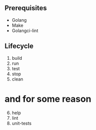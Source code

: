 

## Prerequisites

- Golang
- Make
- Golangci-lint

## Lifecycle

1. build
2. run
3. test
4. stop
5. clean
# and for some reason
6. help
7. lint
8. unit-tests
